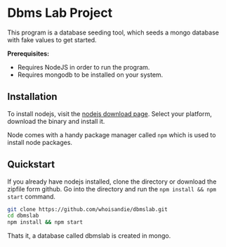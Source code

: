 Dbms Lab Project
================

This program is a database seeding tool, which seeds a mongo database with fake values to get started.

**Prerequisites:**
- Requires NodeJS in order to run the program.
- Requires mongodb to be installed on your system.

## Installation
To install nodejs, visit the [nodejs download page](http://nodejs.org/download/). Select your platform, download the binary and install it.

Node comes with a handy package manager called `npm` which is used to install node packages.

## Quickstart
If you already have nodejs installed, clone the directory or download the zipfile form github. Go into the directory and run the `npm install && npm start` command.

```bash
git clone https://github.com/whoisandie/dbmslab.git
cd dbmslab
npm install && npm start
```

Thats it, a database called dbmslab is created in mongo.